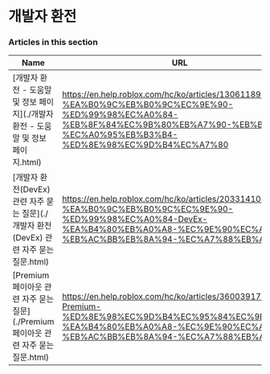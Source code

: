 # 개발자 환전  
### Articles in this section
Name|URL
-|-
[개발자 환전 - 도움말 및 정보 페이지](./개발자 환전 - 도움말 및 정보 페이지.html) |https://en.help.roblox.com/hc/ko/articles/13061189551124-%EA%B0%9C%EB%B0%9C%EC%9E%90-%ED%99%98%EC%A0%84-%EB%8F%84%EC%9B%80%EB%A7%90-%EB%B0%8F-%EC%A0%95%EB%B3%B4-%ED%8E%98%EC%9D%B4%EC%A7%80
[개발자 환전(DevEx) 관련 자주 묻는 질문](./개발자 환전(DevEx) 관련 자주 묻는 질문.html) |https://en.help.roblox.com/hc/ko/articles/203314100-%EA%B0%9C%EB%B0%9C%EC%9E%90-%ED%99%98%EC%A0%84-DevEx-%EA%B4%80%EB%A0%A8-%EC%9E%90%EC%A3%BC-%EB%AC%BB%EB%8A%94-%EC%A7%88%EB%AC%B8
[Premium 페이아웃 관련 자주 묻는 질문](./Premium 페이아웃 관련 자주 묻는 질문.html) |https://en.help.roblox.com/hc/ko/articles/360039178532-Premium-%ED%8E%98%EC%9D%B4%EC%95%84%EC%9B%83-%EA%B4%80%EB%A0%A8-%EC%9E%90%EC%A3%BC-%EB%AC%BB%EB%8A%94-%EC%A7%88%EB%AC%B8